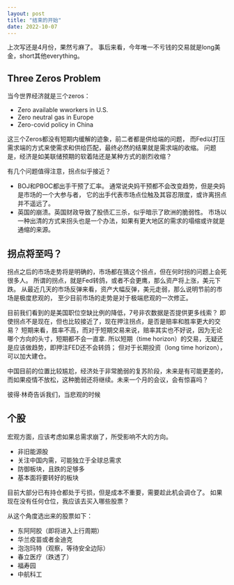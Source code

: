 ```yaml
---
layout: post
title: "结束的开始"
date: 2022-10-07
---
```


上次写还是4月份，果然亏麻了。
事后来看，今年唯一不亏钱的交易就是long美金，short其他everything。

## Three Zeros Problem
当今世界经济就是三个zeros：
* Zero available wworkers in U.S.
* Zero neutral gas in Europe
* Zero-covid policy in China

这三个Zeros都没有短期内缓解的迹象，前二者都是供给端的问题，
而Fed以打压需求端的方式来使需求和供给匹配，最终必然的结果就是需求端的收缩。
问题是，经济是如美联储预期的软着陆还是某种方式的剧烈收缩？

有几个问题值得注意，拐点似乎接近？
* BOJ和PBOC都出手干预了汇率。
通常说央妈干预都不会改变趋势，但是央妈是市场的一个大参与者，
它的出手代表市场点位触及其容忍限度，或许离拐点并不遥远了。
* 英国的崩溃。英国财政导致了股债汇三杀，似乎暗示了欧洲的脆弱性。
市场以一种出清的方式来拐头也是一个办法，如果有更大地区的需求的塌缩或许就是通缩的来源。

## 拐点将至吗？
拐点之后的市场走势将是明确的，市场都在猜这个拐点，但在何时拐的问题上会死很多人。
所谓的拐点，就是Fed转鸽，或者不会更鹰，那么资产将上涨，美元下跌。
从最近几天的市场反弹来看，资产大幅反弹，美元走弱，那么说明节前的市场是极度悲观的，
至少目前市场的走势是对于极端悲观的一次修正。

目前我们看到的是美国职位空缺比例的降低，7号非农数据是否提供更多线索？
即使拐点不是现在，但也比较接近了，现在押注拐点，是否是赔率和胜率更大的交易？
短期来看，胜率不高，而对于短期交易来说，赔率其实也不好说，因为无论哪个方向的头寸，短期都不会一直拿.
所以短期（time horizon）的交易，无疑还是应该做趋势，即押注FED还不会转鸽；
但对于长期投资（long time horizon），可以加大建仓。

中国目前的位置比较尴尬，经济处于非常脆弱的复苏阶段，未来是有可能更差的，
而如果疫情不放松，这种脆弱还将继续。未来一个月的会议，会有惊喜吗？

彼得·林奇告诉我们，当悲观的时候

## 个股
宏观方面，应该考虑如果总需求崩了，所受影响不大的方向。
* 非旧能源股
* 关注中国内需，可能独立于全球总需求
* 防御板块，且跌的足够多
* 基本面将要转好的板块

目前大部分已有持仓都处于亏损，但是成本不重要，需要趁此机会调仓了。
如果现在没有任何仓位，我应该去买入哪些股票？

从这个角度选出来的股票如下：
* 东阿阿胶（即将进入上行周期）
* 华兰疫苗或者金迪克
* 泡泡玛特（观察，等待安全边际）
* 春立医疗（跌透了）
* 福寿园
* 中航科工





